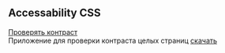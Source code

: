 ## Accessability CSS

[Проверять контраст](https://webaim.org/resources/contrastchecker/) <br>
Приложение для проверки контраста целых страниц [скачать](https://www.tpgi.com/color-contrast-checker/)
